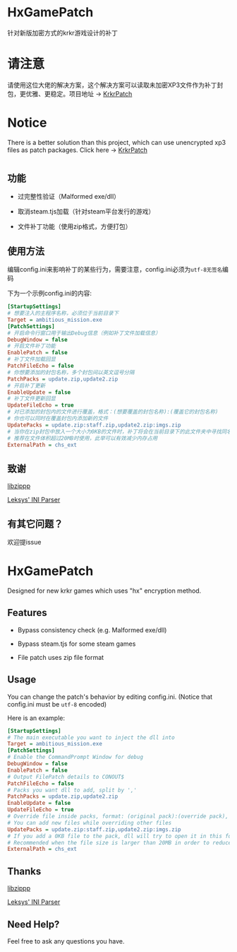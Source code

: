 # HxGamePatch

针对新版加密方式的krkr游戏设计的补丁 

# 请注意

请使用这位大佬的解决方案，这个解决方案可以读取未加密XP3文件作为补丁封包，更优雅、更稳定。项目地址 -> [KrkrPatch](https://github.com/crskycode/KrkrPatch)

# Notice

There is a better solution than this project, which can use unencrypted xp3 files as patch packages. Click here -> [KrkrPatch](https://github.com/crskycode/KrkrPatch)

# 

# 

## 功能

* 过完整性验证（Malformed exe/dll） 

* 取消steam.tjs加载（针对steam平台发行的游戏） 

* 文件补丁功能（使用zip格式，方便打包） 

## 使用方法

编辑config.ini来影响补丁的某些行为，需要注意，config.ini必须为`utf-8无签名`编码  

下为一个示例config.ini的内容: 

```ini
[StartupSettings]
# 想要注入的主程序名称，必须位于当前目录下
Target = ambitious_mission.exe
[PatchSettings]
# 开启命令行窗口用于输出Debug信息（例如补丁文件加载信息）
DebugWindow = false
# 开启文件补丁功能
EnablePatch = false
# 补丁文件加载回显
PatchFileEcho = false
# 你想要添加的封包名称，多个封包间以英文逗号分隔
PatchPacks = update.zip,update2.zip
# 开启补丁更新
EnableUpdate = false
# 补丁文件更新回显
UpdateFileEcho = true
# 对已添加的封包内的文件进行覆盖，格式：(想要覆盖的封包名称):(覆盖它的封包名称)
# 你也可以同时在覆盖封包内添加新的文件
UpdatePacks = update.zip:staff.zip,update2.zip:imgs.zip
# 当你在zip封包中放入一个大小为0KB的文件时，补丁将会在当前目录下的此文件夹中寻找同名文件并打开
# 推荐在文件体积超过20MB时使用，此举可以有效减少内存占用
ExternalPath = chs_ext
```

## 致谢

[libzippp](https://github.com/ctabin/libzippp)

[Leksys' INI Parser](https://github.com/Lek-sys/LeksysINI)

## 有其它问题？

欢迎提issue

#      

# HxGamePatch

Designed for new krkr games which uses "hx" encryption method. 

## Features

* Bypass consistency check (e.g. Malformed exe/dll) 

* Bypass steam.tjs for some steam games 

* File patch uses zip file format 

## Usage

You can change the patch's behavior by editing config.ini. (Notice that config.ini must be `utf-8` encoded) 

Here is an example: 

```ini
[StartupSettings]
# The main executable you want to inject the dll into
Target = ambitious_mission.exe
[PatchSettings]
# Enable the CommandPrompt Window for debug
DebugWindow = false
EnablePatch = false
# Output FilePatch details to CONOUT$
PatchFileEcho = false
# Packs you want dll to add, split by ','
PatchPacks = update.zip,update2.zip
EnableUpdate = false
UpdateFileEcho = true
# Override file inside packs, format: (original pack):(override pack), ...
# You can add new files while overriding other files
UpdatePacks = update.zip:staff.zip,update2.zip:imgs.zip
# If you add a 0KB file to the pack, dll will try to open it in this folder in the current directory.
# Recommended when the file size is larger than 20MB in order to reduce memory usage
ExternalPath = chs_ext
```

## Thanks

[libzippp](https://github.com/ctabin/libzippp)

[Leksys' INI Parser](https://github.com/Lek-sys/LeksysINI)

## Need Help?

Feel free to ask any questions you have. 

